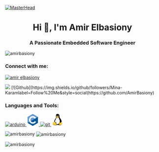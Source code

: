 
[![MasterHead](https://media.tenor.com/Vzk_9mrDqTAAAAAC/welcome-to-my-profile-welcome.gif)](https://rishavchanda.io)
<h1 align="center">Hi 👋, I'm Amir Elbasiony</h1>
<h3 align="center">A Passionate Embedded Software Engineer</h3>

<p align="left"> <img src="https://komarev.com/ghpvc/?username=amirbasiony&label=Profile%20views&color=0e75b6&style=flat" alt="amirbasiony" /> </p>

<h3 align="left">Connect with me:</h3>
<p align="left">
<a href="https://linkedin.com/in/amir elbasiony" target="blank"><img align="center" src="https://raw.githubusercontent.com/rahuldkjain/github-profile-readme-generator/master/src/images/icons/Social/linked-in-alt.svg" alt="amir elbasiony" height="30" width="40" /></a>
<p align="left"> <img src="https://media.giphy.com/media/WUlplcMpOCEmTGBtBW/giphy.gif" width="30">  [![Github](https://img.shields.io/github/followers/Mina-Karamlabel=Follow%20Me&style=social(https://github.com/AmirBasiony)
</p>

<h3 align="left">Languages and Tools:</h3>
<p align="left"> <a href="https://www.arduino.cc/" target="_blank" rel="noreferrer"> <img src="https://cdn.worldvectorlogo.com/logos/arduino-1.svg" alt="arduino" width="40" height="40"/> </a> <a href="https://www.cprogramming.com/" target="_blank" rel="noreferrer"> <img src="https://raw.githubusercontent.com/devicons/devicon/master/icons/c/c-original.svg" alt="c" width="40" height="40"/> </a> <a href="https://git-scm.com/" target="_blank" rel="noreferrer"> <img src="https://www.vectorlogo.zone/logos/git-scm/git-scm-icon.svg" alt="git" width="40" height="40"/> </a> <a href="https://www.linux.org/" target="_blank" rel="noreferrer"> <img src="https://raw.githubusercontent.com/devicons/devicon/master/icons/linux/linux-original.svg" alt="linux" width="40" height="40"/> </a> </p>

<p><img align="left" src="https://github-readme-stats.vercel.app/api/top-langs?username=amirbasiony&show_icons=true&locale=en&layout=compact" alt="amirbasiony" /></p>

<p>&nbsp;<img align="center" src="https://github-readme-stats.vercel.app/api?username=amirbasiony&show_icons=true&locale=en" alt="amirbasiony" /></p>

<p><img align="center" src="https://github-readme-streak-stats.herokuapp.com/?user=amirbasiony&" alt="amirbasiony" /></p>
